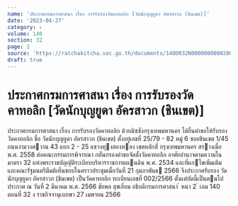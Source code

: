 ```yaml
---
name: 'ประกาศกรมการศาสนา เรื่อง การรับรองวัดคาทอลิก [วัดนักบุญยูดา อัครสาวก (ชินเขต)]'
date: '2023-04-27'
category: ง
volume: 140
section: 32
page: 2
source: 'https://ratchakitcha.soc.go.th/documents/140D032N0000000000200.pdf'
draft: true
---
```


# ประกาศกรมการศาสนา เรื่อง การรับรองวัดคาทอลิก [วัดนักบุญยูดา อัครสาวก (ชินเขต)]

ประกาศกรมการศาสนา เรื่อง การรับรองวัดคาทอลิก ด้วยมิซซังกรุงเทพมหานคร ได้ยื่นคําขอให้รับรองวัดคาทอลิก ชื่อ วัดนักบุญยูดา อัครสาวก (ชินเขต) ตั้งอยู่เลขที่ 25/79 - 82 หมู่ 6 ซอยชินเขต 1/45 ถนนงามวงศวาน 43 แยก 2 - 25 แขวงทุงสองหอง เขตหลักสี่ กรุงเทพมหานคร สรางเมื่อ พ.ศ. 2558 ต่อคณะกรรมการพิจารณา กลั่นกรองคําขอจัดตั้งวัดคาทอลิก อาศัยอํานาจตามความในมาตรา 32 แห่งพระราชบัญญัติระเบียบบริหารราชการแผนดิน พ.ศ. 2534 และที่แกไขเพิ่มเติม และคณะรัฐมนตรีมีมติเห็นชอบในคราวประชุมเมื่อวันที่ 21 กุมภาพันธ 2566 จึงประกาศรับรอง วัดนักบุญยูดา อัครสาวก (ชินเขต) เป็นวัดคาทอลิก ทะเบียนเลขที่ 002/2566 ตั้งแต่บัดนี้เป็นตนไป ประกาศ ณ วันที่ 2 มีนาคม พ.ศ. 2566 ชัยพล สุขเอี่ยม อธิบดีกรมการศาสนา ้ หนา 2 ่ เลม 140 ตอนที่ 32 ง ราชกิจจานุเบกษา 27 เมษายน 2566
